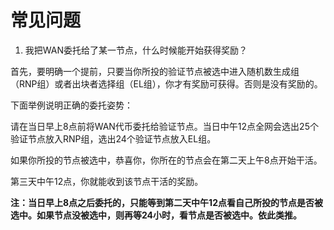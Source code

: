 # 常见问题
1. 我把WAN委托给了某一节点，什么时候能开始获得奖励？

首先，要明确一个提前，只要当你所投的验证节点被选中进入随机数生成组（RNP组）或者出块者选择组（EL组），你才有奖励可获得。否则是没有奖励的。

下面举例说明正确的委托姿势：

请在当日早上8点前将WAN代币委托给验证节点。当日中午12点全网会选出25个验证节点放入RNP组，选出24个验证节点放入EL组。

如果你所投的节点被选中，恭喜你，你所在的节点会在第二天上午8点开始干活。

第三天中午12点，你就能收到该节点干活的奖励。

**注：当日早上8点之后委托的，只能等到第二天中午12点看自己所投的节点是否被选中。如果节点没被选中，则再等24小时，看节点是否被选中。依此类推。**

